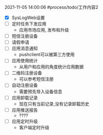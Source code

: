  2021-11-05 14:00:06
  #process/todo/工作内容2
 - [x] SysLogWeb设置
 - [ ] 定时任务下发应用
	 - 应用市场应用, 发布和升级
 - [ ] 短信注册设备
 - [ ] 请假申请
 - [ ] 应用消息通知
	 - pushclient可以被第三方使用
 - [ ] 应用使用统计
	 - 从用户和应用的角度统计应用数据
 - [ ] 二维码注册设备
	 - 可以参考短信注册
 - [ ] 自动注册设备
	 - 需要预先导入设备信息
 - [ ] 应用卸载记录
	 - 现在只有当前记录,没有记录卸载历史
 - [ ] 应用推送报告
	 - ????
 - [ ] 应用定时升级
	 - 客户端定时升级

